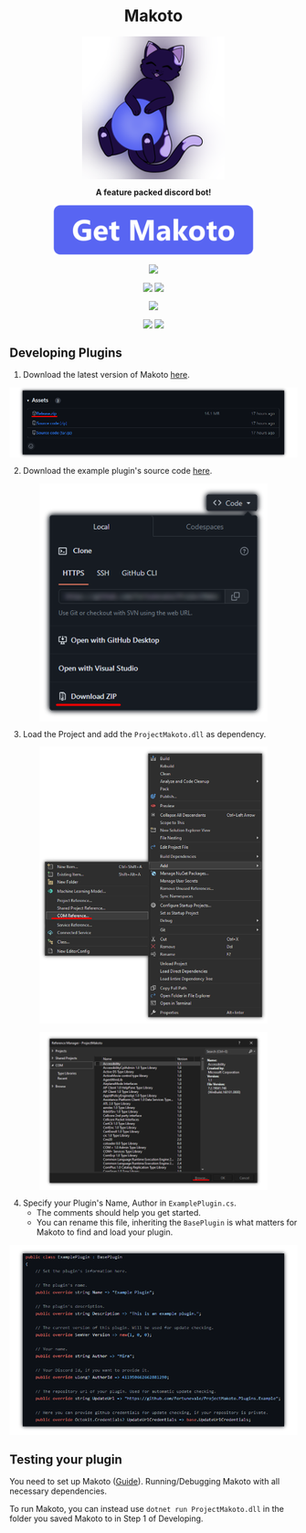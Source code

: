 <h1 align="center">Makoto</h1>
<p align="center"><img src="ProjectMakoto/Assets/Prod.png" width=250 align="center"></p>
<p align="center" style="font-weight:bold;">A feature packed discord bot!</p>
<a href="#getting-makoto" ><p align="center"><img src="ProjectMakoto/Assets/AddToServer.png" width=350 align="center"></p></a>

<p align="center"><img src="https://github.com/Fortunevale/ProjectMakoto/actions/workflows/dev.yml/badge.svg?branch=dev" align="center">
<p align="center"><img src="https://img.shields.io/github/contributors/Fortunevale/ProjectMakoto" align="center"> <img src="https://img.shields.io/github/issues-raw/Fortunevale/ProjectMakoto" align="center"></p>
<p align="center"><img src="https://wakatime.com/badge/github/Fortunevale/ProjectMakoto.svg" align="center"></p>

<p align="center"><img src="https://img.shields.io/github/stars/Fortunevale/ProjectMakoto?style=social" align="center"> <img src="https://img.shields.io/github/watchers/Fortunevale/ProjectMakoto?style=social" align="center"></p>

## Developing Plugins

1. Download the latest version of Makoto [here](https://github.com/Fortunevale/ProjectMakoto/releases).

<p align="center"><img src="DocAssets/DownloadRelease1.png" width=600 align="center"/></p>

2. Download the example plugin's source code [here](https://github.com/Fortunevale/ProjectMakoto.Plugins.Example).

<p align="center"><img src="DocAssets/DownloadProject1.png" width=400 align="center"/></p>

3. Load the Project and add the `ProjectMakoto.dll` as dependency.

<p align="center"><img src="DocAssets/ComReference1.png" width=400 align="center"/></p>
<p align="center"><img src="DocAssets/ComReference2.png" width=400 align="center"/></p>

4. Specify your Plugin's Name, Author in `ExamplePlugin.cs`.
    - The comments should help you get started.
    - You can rename this file, inheriting the `BasePlugin` is what matters for Makoto to find and load your plugin.

<p align="center"><img src="DocAssets/ExamplePluginInfo1.png" width=600 align="center"/></p>

## Testing your plugin

You need to set up Makoto ([Guide](CONTRIBUTING.md#running-makoto-with-all-necessary-dependencies)). Running/Debugging Makoto with all necessary dependencies.

To run Makoto, you can instead use `dotnet run ProjectMakoto.dll` in the folder you saved Makoto to in Step 1 of Developing.